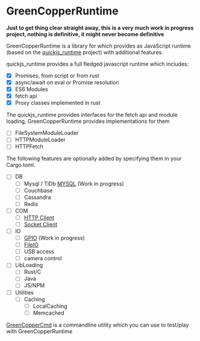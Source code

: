 # GreenCopperRuntime

**Just to get thing clear straight away, this is a very much work in progress project, nothing is definitive, it might never become definitive**

GreenCopperRuntime is a library for which provides as JavaScript runtime (based on the [quickjs_runtime](https://github.com/HiRoFa/quickjs_es_runtime) project) with additional features.

quickjs_runtime provides a full fledged javascript runtime which includes:
* [x] Promises, from script or from rust
* [x] async/await on eval or Promise resolution
* [x] ES6 Modules
* [x] fetch api
* [x] Proxy classes implemented in rust

The quickjs_runtime provides interfaces for the fetch api and module loading, GreenCopperRuntime provides implementations for them
* [ ] FileSystemModuleLoader
* [ ] HTTPModuleLoader
* [ ] HTTPFetch

The following features are optionally added by specifying them in your Cargo.toml.
* [ ] DB
    * [ ] Mysql / TiDb [MYSQL](docs/db/MYSQL.md) (Work in progress)
    * [ ] Couchbase
    * [ ] Cassandra
    * [ ] Redis
* [ ] COM
    * [ ] [HTTP Client](docs/com/HTTP.md)
    * [ ] [Socket Client](docs/com/SOCKET.md)
* [ ] IO
    * [ ] [GPIO](docs/io/GPIO.md) (Work in progress)
    * [ ] [FileIO](docs/io/FS.md)
    * [ ] USB access
    * [ ] camera control
* [ ] LibLoading
    * [ ] Rust/C
    * [ ] Java
    * [ ] JS/NPM
* [ ] Utilities
    * [ ] Caching
      * [ ] LocalCaching
      * [ ] Memcached

[GreenCopperCmd](https://github.com/HiRoFa/GreenCopperCmd) is a commandline utility which you can use to test/play with GreenCopperRuntime 